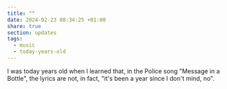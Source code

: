 ```yaml
---
title: ""
date: 2024-02-23 08:34:25 +01:00
share: true
section: updates
tags:
  - music
  - today-years-old
---
```


I was today years old when I learned that, in the Police song "Message in a Bottle", the lyrics are not, in fact, "it's been a year since I don't mind, no".